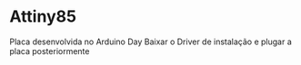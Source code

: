 # Attiny85
Placa desenvolvida no Arduino Day
Baixar o Driver de instalação e plugar a placa posteriormente
